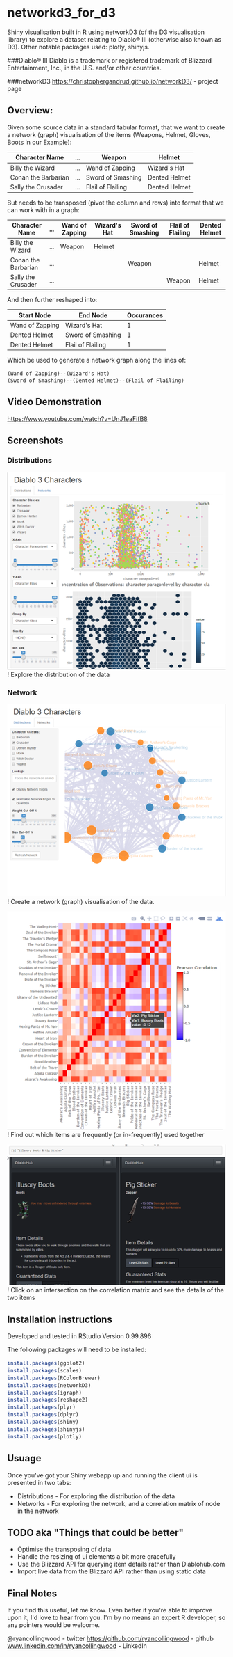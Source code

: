 # networkd3_for_d3
Shiny visualisation built in R using networkD3 (of the D3 visualisation library) to explore a dataset relating to Diablo® III (otherwise also known as D3). Other notable packages used: plotly, shinyjs.

###Diablo® III
Diablo is a trademark or registered trademark of Blizzard Entertainment, Inc., in the U.S. and/or other countries.

###networkD3
https://christophergandrud.github.io/networkD3/ - project page

## Overview:
Given some source data in a standard tabular format, that we want to create a network (graph) visualisation of the items (Weapons, Helmet, Gloves, Boots in our Example):

| Character Name  | ... | Weapon | Helmet |
| ------------- | ------------- | ------------- | ------------- |
| Billy the Wizard  | ...  | Wand of Zapping | Wizard's Hat |
| Conan the Barbarian | ... | Sword of Smashing | Dented Helmet |
| Sally the Crusader  | ...  | Flail of Flailing | Dented Helmet |

But needs to be transposed (pivot the column and rows) into format that we can work with in a graph:

| Character Name | ... | Wand of Zapping | Wizard's Hat | Sword of Smashing |Flail of Flailing | Dented Helmet |
| ------------- | ------------- | ------------- | ------------- | ------------- | ------------- | ------------- |
| Billy the Wizard | ... |  Weapon | Helmet | | | |
| Conan the Barbarian | ... | | | Weapon | | Helmet |
| Sally the Crusader  | ... | | | | Weapon | Helmet |

And then further reshaped into:

| Start Node | End Node | Occurances |
| ------------- | ------------- | ------------- |
| Wand of Zapping | Wizard's Hat | 1 |
| Dented Helmet | Sword of Smashing | 1 |
| Dented Helmet | Flail of Flailing | 1 |

Which be used to generate a network graph along the lines of:
```
(Wand of Zapping)--(Wizard's Hat)
(Sword of Smashing)--(Dented Helmet)--(Flail of Flailing)
```

## Video Demonstration
https://www.youtube.com/watch?v=UnJ1eaFifB8

## Screenshots

### Distributions
![Distributions](/docs/images/Distributions.png)!
Explore the distribution of the data

### Network
![Network](/docs/images/Network.png)!
Create a network (graph) visualisation of the data.

![Correlation](/docs/images/Correlation.png)!
Find out which items are frequently (or in-frequently) used together

![Comparison](/docs/images/Comparison.png)!
Click on an intersection on the correlation matrix and see the details of the two items

## Installation instructions

Developed and tested in RStudio Version 0.99.896

The following packages will need to be installed:
```R
install.packages(ggplot2)
install.packages(scales)
install.packages(RColorBrewer)
install.packages(networkD3)
install.packages(igraph)
install.packages(reshape2)
install.packages(plyr)
install.packages(dplyr)
install.packages(shiny)
install.packages(shinyjs)
install.packages(plotly)
```

## Usuage

Once you've got your Shiny webapp up and running the client ui is presented in two tabs:
* Distributions - For exploring the distribution of the data
* Networks - For exploring the network, and a correlation matrix of node in the network

## TODO aka "Things that could be better"
* Optimise the transposing of data
* Handle the resizing of ui elements a bit more gracefully
* Use the Blizzard API for querying item details rather than Diablohub.com
* Import live data from the Blizzard API rather than using static data

## Final Notes

If you find this useful, let me know. Even better if you're able to improve upon it, I'd love to hear from you. I'm by no means an expert R developer, so any pointers would be welcome.

@ryancollingwood - twitter
https://github.com/ryancollingwood - github
www.linkedin.com/in/ryancollingwood - LinkedIn
